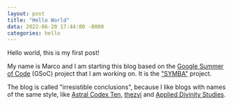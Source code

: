 ```yaml
---
layout: post
title: "Hello World"
data: 2022-06-20 17:44:00 -0000
categories: hello
---
```


Hello world, this is my first post!

My name is Marco and I am starting this blog based on the [Google Summer of Code](https://summerofcode.withgoogle.com/) (GSoC) project that I am working on.
It is the ["SYMBA"](https://ml4sci.org/gsoc/2022/proposal_SYMBA.html) project.

The blog is called "irresistible conclusions", because I like blogs with names of the same style, like [Astral Codex Ten](https://astralcodexten.substack.com/),
[thezvi](https://thezvi.wordpress.com/) and [Applied Divinity Studies](https://applieddivinitystudies.com/).



